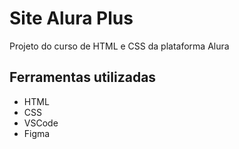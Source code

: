 # Site Alura Plus
Projeto do curso de HTML e CSS da plataforma Alura

## Ferramentas utilizadas
 - HTML
 - CSS
 - VSCode
 - Figma 
